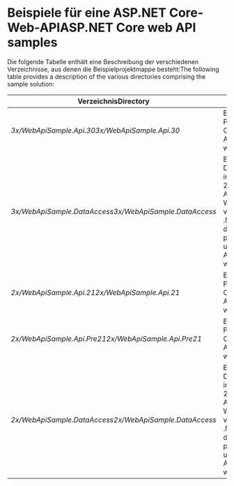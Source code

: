 # <a name="aspnet-core-web-api-samples"></a><span data-ttu-id="d162c-101">Beispiele für eine ASP.NET Core-Web-API</span><span class="sxs-lookup"><span data-stu-id="d162c-101">ASP.NET Core web API samples</span></span>

<span data-ttu-id="d162c-102">Die folgende Tabelle enthält eine Beschreibung der verschiedenen Verzeichnisse, aus denen die Beispielprojektmappe besteht:</span><span class="sxs-lookup"><span data-stu-id="d162c-102">The following table provides a description of the various directories comprising the sample solution:</span></span>

| <span data-ttu-id="d162c-103">Verzeichnis</span><span class="sxs-lookup"><span data-stu-id="d162c-103">Directory</span></span>                   | <span data-ttu-id="d162c-104">Zweck</span><span class="sxs-lookup"><span data-stu-id="d162c-104">Purpose</span></span> |
|-----------------------------|------------------------------------------------------------|
| <span data-ttu-id="d162c-105">*3x/WebApiSample.Api.30*</span><span class="sxs-lookup"><span data-stu-id="d162c-105">*3x/WebApiSample.Api.30*</span></span>    | <span data-ttu-id="d162c-106">Ein Web-API-Projekt in ASP.NET Core 3.0.</span><span class="sxs-lookup"><span data-stu-id="d162c-106">An ASP.NET Core 3.0 web API project.</span></span>                       |
| <span data-ttu-id="d162c-107">*3x/WebApiSample.DataAccess*</span><span class="sxs-lookup"><span data-stu-id="d162c-107">*3x/WebApiSample.DataAccess*</span></span>| <span data-ttu-id="d162c-108">Ein Projekt auf Datenzugriffsebene in .NET Standard 2.1, das vom ASP.NET Core 3.x-Web-API-Projekt verwendet wird.</span><span class="sxs-lookup"><span data-stu-id="d162c-108">A .NET Standard 2.1 data access layer project which is used by the ASP.NET Core 3.x web API project.</span></span>|
| <span data-ttu-id="d162c-109">*2x/WebApiSample.Api.21*</span><span class="sxs-lookup"><span data-stu-id="d162c-109">*2x/WebApiSample.Api.21*</span></span>    | <span data-ttu-id="d162c-110">Ein Web-API-Projekt in ASP.NET Core 2.1.</span><span class="sxs-lookup"><span data-stu-id="d162c-110">An ASP.NET Core 2.1 web API project.</span></span>                         |
| <span data-ttu-id="d162c-111">*2x/WebApiSample.Api.Pre21*</span><span class="sxs-lookup"><span data-stu-id="d162c-111">*2x/WebApiSample.Api.Pre21*</span></span> | <span data-ttu-id="d162c-112">Ein Web-API-Projekt in ASP.NET Core 2.0.</span><span class="sxs-lookup"><span data-stu-id="d162c-112">An ASP.NET Core 2.0 web API project.</span></span>                         |
| <span data-ttu-id="d162c-113">*2x/WebApiSample.DataAccess*</span><span class="sxs-lookup"><span data-stu-id="d162c-113">*2x/WebApiSample.DataAccess*</span></span>| <span data-ttu-id="d162c-114">Ein Projekt auf Datenzugriffsebene in .NET Standard 2.0, das vom ASP.NET Core 2.x-Web-API-Projekt verwendet wird.</span><span class="sxs-lookup"><span data-stu-id="d162c-114">A .NET Standard 2.0 data access layer project which is used by the ASP.NET Core 2.x web API projects.</span></span>|
